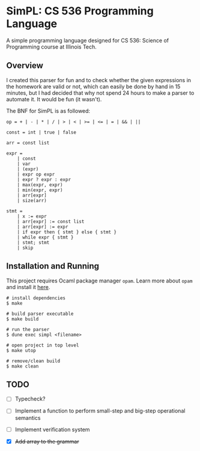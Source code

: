 # SimPL: CS 536 Programming Language

A simple programming language designed for CS 536: Science of Programming course
at Illinois Tech.

## Overview

I created this parser for fun and to check whether the given expressions in
the homework are valid or not, which can easily be done by hand in 15 minutes,
but I had decided that why not spend 24 hours to make a parser to automate it.
It would be fun (it wasn't).

The BNF for SimPL is as followed:

```
op = + | - | * | / | > | < | >= | <= | = | && | ||

const = int | true | false

arr = const list

expr =
    | const
    | var
    | (expr)
    | expr op expr
    | expr ? expr : expr
    | max(expr, expr)
    | min(expr, expr)
    | arr[expr]
    | size(arr)

stmt =
    | x := expr
    | arr[expr] := const list
    | arr[expr] := expr
    | if expr then { stmt } else { stmt }
    | while expr { stmt }
    | stmt; stmt
    | skip
```

## Installation and Running

This project requires Ocaml package manager `opam`. Learn more about `opam` and
install it [here](https://opam.ocaml.org/).

```
# install dependencies
$ make

# build parser executable
$ make build

# run the parser
$ dune exec simpl <filename>

# open project in top level
$ make utop

# remove/clean build
$ make clean
```

## TODO

- [ ] Typecheck?

- [ ] Implement a function to perform small-step and big-step operational semantics

- [ ] Implement verification system

- [x] ~~Add array to the grammar~~
